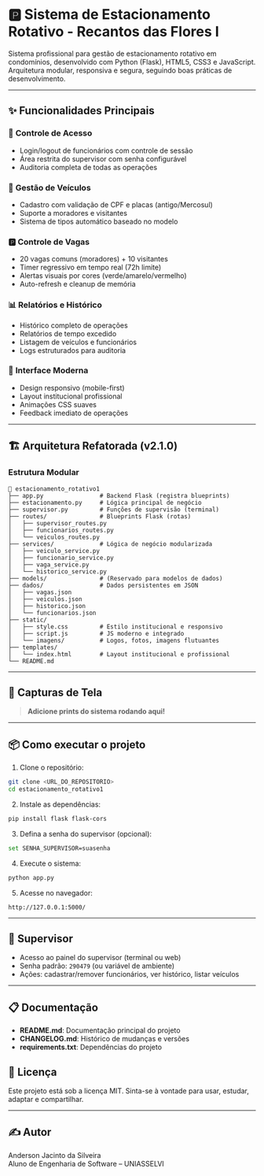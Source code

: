 # 🅿️ Sistema de Estacionamento Rotativo - Recantos das Flores I

Sistema profissional para gestão de estacionamento rotativo em condomínios, desenvolvido com Python (Flask), HTML5, CSS3 e JavaScript. Arquitetura modular, responsiva e segura, seguindo boas práticas de desenvolvimento.

---

## ✨ Funcionalidades Principais

### 🔐 **Controle de Acesso**
- Login/logout de funcionários com controle de sessão
- Área restrita do supervisor com senha configurável
- Auditoria completa de todas as operações

### 🚗 **Gestão de Veículos**
- Cadastro com validação de CPF e placas (antigo/Mercosul)
- Suporte a moradores e visitantes
- Sistema de tipos automático baseado no modelo

### 🅿️ **Controle de Vagas**
- 20 vagas comuns (moradores) + 10 visitantes
- Timer regressivo em tempo real (72h limite)
- Alertas visuais por cores (verde/amarelo/vermelho)
- Auto-refresh e cleanup de memória

### 📊 **Relatórios e Histórico**
- Histórico completo de operações
- Relatórios de tempo excedido
- Listagem de veículos e funcionários
- Logs estruturados para auditoria

### 🎨 **Interface Moderna**
- Design responsivo (mobile-first)
- Layout institucional profissional
- Animações CSS suaves
- Feedback imediato de operações

---

## 🏗️ Arquitetura Refatorada (v2.1.0)

### Estrutura Modular

```
📁 estacionamento_rotativo1
├── app.py                # Backend Flask (registra blueprints)
├── estacionamento.py     # Lógica principal de negócio
├── supervisor.py         # Funções de supervisão (terminal)
├── routes/               # Blueprints Flask (rotas)
│   ├── supervisor_routes.py
│   ├── funcionarios_routes.py
│   └── veiculos_routes.py
├── services/             # Lógica de negócio modularizada
│   ├── veiculo_service.py
│   ├── funcionario_service.py
│   ├── vaga_service.py
│   └── historico_service.py
├── models/               # (Reservado para modelos de dados)
├── dados/                # Dados persistentes em JSON
│   ├── vagas.json
│   ├── veiculos.json
│   ├── historico.json
│   └── funcionarios.json
├── static/
│   ├── style.css         # Estilo institucional e responsivo
│   ├── script.js         # JS moderno e integrado
│   └── imagens/          # Logos, fotos, imagens flutuantes
├── templates/
│   └── index.html        # Layout institucional e profissional
└── README.md
```

---

## 📸 Capturas de Tela

> **Adicione prints do sistema rodando aqui!**

---

## 📦 Como executar o projeto

1. Clone o repositório:
```bash
git clone <URL_DO_REPOSITORIO>
cd estacionamento_rotativo1
```
2. Instale as dependências:
```bash
pip install flask flask-cors
```
3. Defina a senha do supervisor (opcional):
```bash
set SENHA_SUPERVISOR=suasenha
```
4. Execute o sistema:
```bash
python app.py
```
5. Acesse no navegador:
```
http://127.0.0.1:5000/
```

---

## 🔐 Supervisor
- Acesso ao painel do supervisor (terminal ou web)
- Senha padrão: `290479` (ou variável de ambiente)
- Ações: cadastrar/remover funcionários, ver histórico, listar veículos

---

## 📋 Documentação

- **README.md**: Documentação principal do projeto
- **CHANGELOG.md**: Histórico de mudanças e versões
- **requirements.txt**: Dependências do projeto

## 📄 Licença

Este projeto está sob a licença MIT. Sinta-se à vontade para usar, estudar, adaptar e compartilhar.

---

## ✍️ Autor

Anderson Jacinto da Silveira  
Aluno de Engenharia de Software – UNIASSELVI